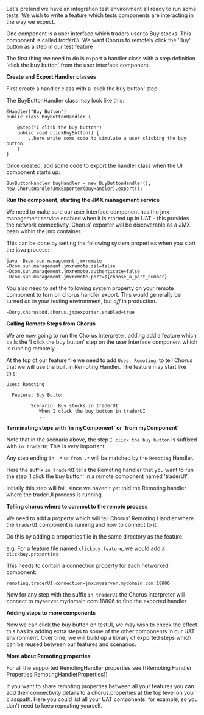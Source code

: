 Let's pretend we have an integration test environment all ready to run some tests. We wish to write a feature which tests components are interacting in the way we expect.

One component is a user interface which traders user to Buy stocks. This component is called *traderUI*. We want Chorus to remotely click the 'Buy' button as a step in our test feature

The first thing we need to do is export a handler class with a step definition 'click the buy button' from the user interface component. 

**Create and Export Handler classes**

First create a handler class with a 'click the buy button' step

The BuyButtonHandler class may look like this:

    @Handler("Buy Button")
    public class BuyButtonHandler {
     
        @Step("I click the buy button")
        public void clickBuyButton() {
            ..here write some code to simulate a user clicking the buy button
        }
    }

Once created, add some code to export the handler class when the UI component starts up:

	BuyButtonHandler buyHandler = new BuyButtonHandler();
	new ChorusHandlerJmxExporter(buyHandler).export();


**Run the component, starting the JMX management service**

We need to make sure our user interface component has the jmx management service enabled when it is started up in UAT - this provides the network connectivity. Chorus' exporter will be discoverable as a JMX bean within the jmx container. 
 
This can be done by setting the following system properties when you start the java process:

	java -Dcom.sun.management.jmxremote
	-Dcom.sun.management.jmxremote.ssl=false
	-Dcom.sun.management.jmxremote.authenticate=false
	-Dcom.sun.management.jmxremote.port=${choose_a_port_number}

You also need to set the following system property on your remote component to turn on chorus handler export. This would generally be turned *on* in your testing environment, but *off* in production.

	-Dorg.chorusbdd.chorus.jmxexporter.enabled=true


**Calling Remote Steps from Chorus**

We are now going to run the Chorus interpreter, adding add a feature which calls the 'I click the buy button' step on the user interface component which is running remotely. 

At the top of our feature file we need to add `Uses: Remoting`, to tell Chorus that we will use the built in Remoting Handler. The feature may start like this:

	Uses: Remoting

	  Feature: Buy Button 
          
             Scenario: Buy stocks in traderUI
                When I click the buy button in traderUI
                ...

**Terminating steps with 'in myComponent' or 'from myComponent'**

Note that in the scenario above, the step `I click the buy button` is suffixed with `in traderUI`
This is very important..

Any step ending `in .*` or `from .*` will be matched by the `Remoting` Handler.
  
Here the suffix `in traderUI` tells the Remoting handler that you want to run the step 'I click the buy button' in a remote component named 'traderUI'.
 
Initially this step will fail, since we haven't yet told the Remoting handler where the traderUI process is running.

**Telling chorus where to connect to the remote process**

We need to add a property which will tell Chorus' Remoting Handler where the `traderUI` component is running and how to connect to it.

Do this by adding a properties file in the same directory as the feature.
 
e.g. For a feature file named `clickbuy.feature`, we would add a `clickbuy.properties`

This needs to contain a connection property for each networked component:

	remoting.traderUI.connection=jmx:myserver.mydomain.com:18806

Now for any step with the suffix `in traderUI` the Chorus interpreter will connect to myserver.mydomain.com:18806 to find the exported handler

**Adding steps to more components**

Now we can click the buy button on testUI, we may wish to check the effect this has by adding extra steps to some of the other components in our UAT environment. Over time, we will build up a library of exported steps which can be reused between our features and scenarios.

**More about Remoting properties**

For all the supported RemotingHandler properties see [[Remoting Handler Properties|RemotingHandlerProperties]]

If you want to share remoting properties between all your features you can add their connectivity details to a chorus.properties at the top level on your classpath. Here you could list all your UAT components, for example, so you don't need to keep repeating yourself.


 

 


